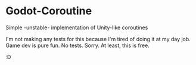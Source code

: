 # Godot-Coroutine

Simple -unstable- implementation of Unity-like coroutines

I'm not making any tests for this because I'm tired of doing it at my day job. Game dev is pure fun. No tests. Sorry.
At least, this is free.

:D
